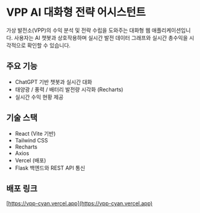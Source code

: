 # VPP AI 대화형 전략 어시스턴트

가상 발전소(VPP)의 수익 분석 및 전략 수립을 도와주는 대화형 웹 애플리케이션입니다.
사용자는 AI 챗봇과 상호작용하며 실시간 발전 데이터 그래프와 실시간 총수익을 시각적으로 확인할 수 있습니다.

## 주요 기능

- ChatGPT 기반 챗봇과 실시간 대화
- 태양광 / 풍력 / 배터리 발전량 시각화 (Recharts)
- 실시간 수익 현황 제공

## 기술 스택

- React (Vite 기반)
- Tailwind CSS
- Recharts
- Axios
- Vercel (배포)
- Flask 백엔드와 REST API 통신

## 배포 링크

[https://vpp-cyan.vercel.app](https://vpp-cyan.vercel.app)
